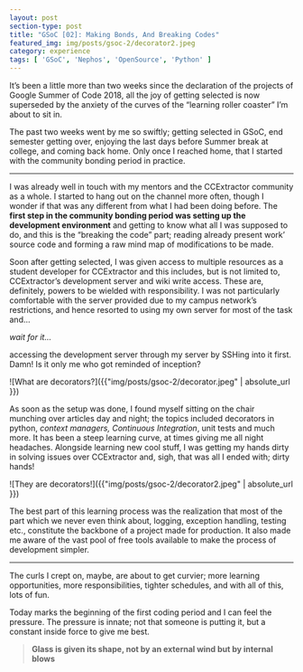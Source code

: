 ```yaml
---
layout: post
section-type: post
title: "GSoC [02]: Making Bonds, And Breaking Codes"
featured_img: img/posts/gsoc-2/decorator2.jpeg
category: experience
tags: [ 'GSoC', 'Nephos', 'OpenSource', 'Python' ]
---
```

It’s been a little more than two weeks since the declaration of the projects of Google Summer of Code 2018, all the joy of getting selected is now superseded by the anxiety of the curves of the “learning roller coaster” I’m about to sit in.

The past two weeks went by me so swiftly; getting selected in GSoC, end semester getting over, enjoying the last days before Summer break at college, and coming back home. Only once I reached home, that I started with the community bonding period in practice.

--- 

I was already well in touch with my mentors and the CCExtractor community as a whole. I started to hang out on the channel more often, though I wonder if that was any different from what I had been doing before. The **first step in the community bonding period was setting up the development environment** and getting to know what all I was supposed to do, and this is the “breaking the code” part; reading already present work’ source code and forming a raw mind map of modifications to be made.

Soon after getting selected, I was given access to multiple resources as a student developer for CCExtractor and this includes, but is not limited to, CCExtractor’s development server and wiki write access. These are, definitely, powers to be wielded with responsibility. I was not particularly comfortable with the server provided due to my campus network’s restrictions, and hence resorted to using my own server for most of the task and…

*wait for it…*

accessing the development server through my server by SSHing into it first. Damn! Is it only me who got reminded of inception?

![What are decorators?]({{"img/posts/gsoc-2/decorator.jpeg" | absolute_url }})

As soon as the setup was done, I found myself sitting on the chair munching over articles day and night; the topics included decorators in python, *context managers, Continuous Integration*, unit tests and much more. It has been a steep learning curve, at times giving me all night headaches. Alongside learning new cool stuff, I was getting my hands dirty in solving issues over CCExtractor and, sigh, that was all I ended with; dirty hands!

![They are decorators!]({{"img/posts/gsoc-2/decorator2.jpeg" | absolute_url }})

The best part of this learning process was the realization that most of the part which we never even think about, logging, exception handling, testing etc., constitute the backbone of a project made for production. It also made me aware of the vast pool of free tools available to make the process of development simpler.

---

The curls I crept on, maybe, are about to get curvier; more learning opportunities, more responsibilities, tighter schedules, and with all of this, lots of fun.

Today marks the beginning of the first coding period and I can feel the pressure. The pressure is innate; not that someone is putting it, but a constant inside force to give me best.

> **Glass is given its shape, not by an external wind but by internal blows**